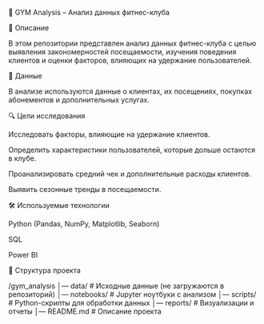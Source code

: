 🏅 GYM Analysis – Анализ данных фитнес-клуба

📌 Описание

В этом репозитории представлен анализ данных фитнес-клуба с целью выявления закономерностей посещаемости, изучения поведения клиентов и оценки факторов, влияющих на удержание пользователей.

💊 Данные

В анализе используются данные о клиентах, их посещениях, покупках абонементов и дополнительных услугах.

🔍 Цели исследования

Исследовать факторы, влияющие на удержание клиентов.

Определить характеристики пользователей, которые дольше остаются в клубе.

Проанализировать средний чек и дополнительные расходы клиентов.

Выявить сезонные тренды в посещаемости.

🛠 Используемые технологии

Python (Pandas, NumPy, Matplotlib, Seaborn)

SQL

Power BI

💂 Структура проекта

/gym_analysis
│— data/                # Исходные данные (не загружаются в репозиторий)
│— notebooks/           # Jupyter ноутбуки с анализом
│— scripts/             # Python-скрипты для обработки данных
│— reports/             # Визуализации и отчеты
│— README.md            # Описание проекта

